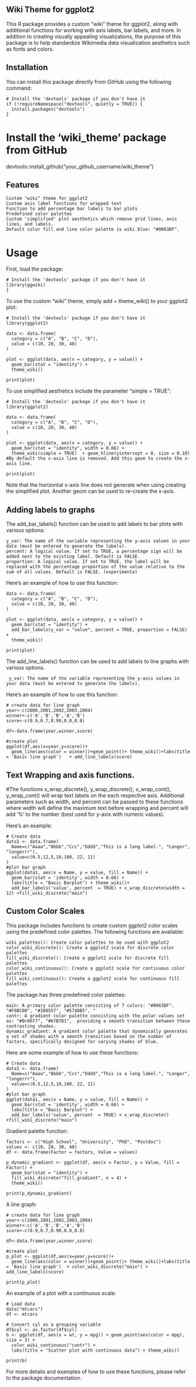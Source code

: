 ## Wiki Theme for ggplot2

This R package provides a custom “wiki” theme for ggplot2, along with
additional functions for working with axis labels, bar labels, and more.
In addition to creating visually appealing visualizations, the purpose of this package is to 
help standardize Wikimedia data visualization aesthetics such as fonts and colors.

## Installation

You can install this package directly from GitHub using the following
command:

    # Install the 'devtools' package if you don't have it
    if (!requireNamespace("devtools", quietly = TRUE)) {
      install.packages("devtools")
    }

# Install the ‘wiki\_theme’ package from GitHub

devtools::install\_github(“your\_github\_username/wiki\_theme”)

## Features

    Custom "wiki" theme for ggplot2
    Custom axis label functions for wrapped text
    Function to add percentage bar labels to bar plots
    Predefined color palettes
    Custom 'simplified' plot aesthetics which remove grid lines, axis lines, and labels.
    Default color fill and line color palette is wiki blue: "#0063BF".

# Usage

First, load the package:

    # Install the 'devtools' package if you don't have it
    library(ggwiki)
    }

To use the custom “wiki” theme, simply add + theme\_wiki() to your
ggplot2 plot:

    # Install the 'devtools' package if you don't have it
    library(ggplot2)

    data <- data.frame(
      category = c("A", "B", "C", "D"),
      value = c(10, 20, 30, 40)
    )

    plot <- ggplot(data, aes(x = category, y = value)) +
      geom_bar(stat = "identity") +
      theme_wiki()

    print(plot)

To use simplified aesthetics include the parameter “simple = TRUE”:

    # Install the 'devtools' package if you don't have it
    library(ggplot2)

    data <- data.frame(
      category = c("A", "B", "C", "D"),
      value = c(10, 20, 30, 40)
    )

    plot <- ggplot(data, aes(x = category, y = value)) +
      geom_bar(stat = "identity", width = 0.66) +
      theme_wiki(simple = TRUE)  + geom_hline(yintercept = 0, size = 0.10) #By default the x-axis line is removed. Add this geom to create the x-axis line.

    print(plot)
    
Note that the horizontal x-axis line does not generate when using creating the simplified plot. Another geom can be used to re-create the x-axis.

## Adding labels to graphs

The add\_bar\_labels() function can be used to add labels to bar plots
with various options:

    y_var: The name of the variable representing the y-axis values in your data (must be entered to generate the labels).
    percent: A logical value. If set to TRUE, a percentage sign will be added next to the existing label. Default is FALSE.
    proportion: A logical value. If set to TRUE, the label will be replaced with the percentage proportion of the value relative to the sum of all values. Default is FALSE. (experimenta)

Here’s an example of how to use this function:

    data <- data.frame(
      category = c("A", "B", "C", "D"),
      value = c(10, 20, 30, 40)
    )

    plot <- ggplot(data, aes(x = category, y = value)) +
      geom_bar(stat = "identity") +
      add_bar_labels(y_var = "value", percent = TRUE, proportion = FALSE) +
      theme_wiki()

    print(plot)

The add\_line\_labels() function can be used to add labels to line
graphs with various options.

     y_var: The name of the variable representing the y-axis values in your data (must be entered to generate the labels).  

Here’s an example of how to use this function:

    # create data for line graph
    year<-c(2000,2001,2002,2003,2004)
    winner<-c('A','B','B','A','B')
    score<-c(0.9,0.7,0.90,0.8,0.8)

    df<-data.frame(year,winner,score)

    #create plot
    ggplot(df,aes(x=year,y=score))+
      geom_line(aes(color = winner))+geom_point()+ theme_wiki()+labs(title = 'Basic line graph')   + add_line_labels(score)

## Text Wrapping and axis functions.

#The functions x\_wrap\_discrete(), y\_wrap\_discrete(),
x\_wrap\_cont(), y\_wrap\_cont() will wrap text labels on the each
respective axis. Additional parameters such as width, and percent can be
passed to these functions where width will define the maximum text
before wrapping and percent will add ‘%’ to the number (best used for
y-axis with numeric values).

Here’s an example:

    # Create data
    data1 <- data.frame(
      Name=c("Aaaa","Bbbb","Ccc","Dddd","This is a long label.", "Longer", "longerrr"),  
      value=c(0.5,12,5,18,100, 22, 11)
    )
    #plot bar graph
    ggplot(data1, aes(x = Name, y = value, fill = Name)) + 
      geom_bar(stat = 'identity', width = 0.66) +
      labs(title = "Basic Barplot") + theme_wiki()+
      add_bar_labels('value', percent  = TRUE) + x_wrap_discrete(width = 12) +fill_wiki_discrete("main")

## Custom Color Scales

This package includes functions to create custom ggplot2 color scales
using the predefined color palettes. The following functions are
available:

    wiki_palettes(): Create color palettes to be used with ggplot2
    color_wiki_discrete(): Create a ggplot2 scale for discrete color palettes
    fill_wiki_discrete(): Create a ggplot2 scale for discrete fill palettes
    color_wiki_continuous(): Create a ggplot2 scale for continuous color palettes
    fill_wiki_continuous(): Create a ggplot2 scale for continuous fill palettes

The package has three predefined color palettes:

    main: A primary color palette consisting of 7 colors: "#0063BF", "#F0BC00", "#308557", "#5748B5", " 
    contr: A gradient color palette consisting with the polar values set as: "#0c06f7", "#67B7D1",  providing a smooth transition between these contrasting shades.
    dynamic_gradient: A gradient color palette that dynamically generates a set of shades with a smooth transition based on the number of factors, specifically designed for varying shades of blue.

Here are some example of how to use these functions:

    # Create data
    data1 <- data.frame(
      Name=c("Aaaa","Bbbb","Ccc","Dddd","This is a long label.", "Longer", "longerrr"),  
      value=c(0.5,12,5,18,100, 22, 11)
    )
    #plot bar graph
    ggplot(data1, aes(x = Name, y = value, fill = Name)) + 
      geom_bar(stat = 'identity', width = 0.66) +
      labs(title = "Basic Barplot") +
      add_bar_labels('value', percent  = TRUE) + x_wrap_discrete() +fill_wiki_discrete("main")

Gradient palette function:

    factors <- c("High School", "University", "PhD", "Postdoc")
    values <- c(10, 20, 30, 40)
    df <- data.frame(Factor = factors, Value = values)

    p_dynamic_gradient <- ggplot(df, aes(x = Factor, y = Value, fill = Factor)) +
      geom_bar(stat = "identity") +
      fill_wiki_discrete("fill_gradient", n = 4) +
      theme_wiki()

    print(p_dynamic_gradient)

A line graph:

    # create data for line graph
    year<-c(2000,2001,2002,2003,2004)
    winner<-c('A','B','B','A','B')
    score<-c(0.9,0.7,0.90,0.8,0.8)

    df<-data.frame(year,winner,score)

    #create plot
    p_plot <- ggplot(df,aes(x=year,y=score))+
      geom_line(aes(color = winner))+geom_point()+ theme_wiki()+labs(title = 'Basic line graph')  + color_wiki_discrete("main") + add_line_labels(score)

    print(p_plot)

An example of a plot with a continuous scale:

    # Load data
    data("mtcars")
    df <- mtcars

    # Convert cyl as a grouping variable
    df$cyl <- as.factor(df$cyl)
    b <- ggplot(df, aes(x = wt, y = mpg)) + geom_point(aes(color = mpg), size = 3) +
      color_wiki_continuous("contr") +
      labs(title = "Scatter plot with continuous data") + theme_wiki() 

    print(b) 

For more details and examples of how to use these functions, please refer to the package documentation.
